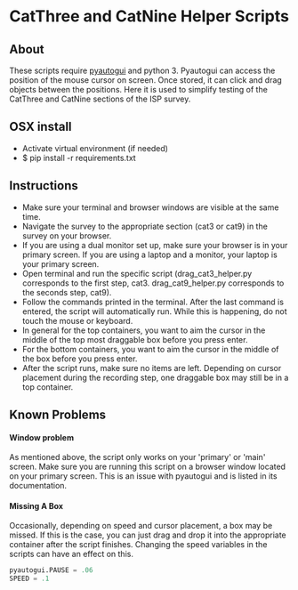 # CatThree and CatNine Helper Scripts
## About
These scripts require [pyautogui](http://pyautogui.readthedocs.io/en/latest/index.html) and python 3.
Pyautogui can access the position of the mouse cursor on screen. Once stored, it can click and drag objects between the positions. Here it is used to simplify testing of the CatThree and CatNine sections of the ISP survey.

## OSX install

* Activate virtual environment (if needed)
* $ pip install -r requirements.txt

## Instructions
* Make sure your terminal and browser windows are visible at the same time.
* Navigate the survey to the appropriate section (cat3 or cat9) in the survey on your browser.
* If you are using a dual monitor set up, make sure your browser is in your primary screen. If you are using a laptop and a monitor, your laptop is your primary screen.
* Open terminal and run the specific script (drag_cat3_helper.py corresponds to the first step, cat3. drag_cat9_helper.py corresponds to the seconds step, cat9). 
* Follow the commands printed in the terminal. After the last command is entered, the script will automatically run. While this is happening, do not touch the mouse or keyboard.
* In general for the top containers, you want to aim the cursor in the middle of the top most draggable box before you press enter.
* For the bottom containers, you want to aim the cursor in the middle of the box before you press enter.
* After the script runs, make sure no items are left. Depending on cursor placement during the recording step, one draggable box may still be in a top container.

## Known Problems

#### Window problem
As mentioned above, the script only works on your 'primary' or 'main' screen. Make sure you are running this script on a browser window located on your primary screen. This is an issue with pyautogui and is listed in its documentation.

#### Missing A Box
Occasionally, depending on speed and cursor placement, a box may be missed. If this is the case, you can just drag and drop it into the appropriate container after the script finishes. Changing the speed variables in the scripts can have an effect on this.
```python
pyautogui.PAUSE = .06
SPEED = .1
```

